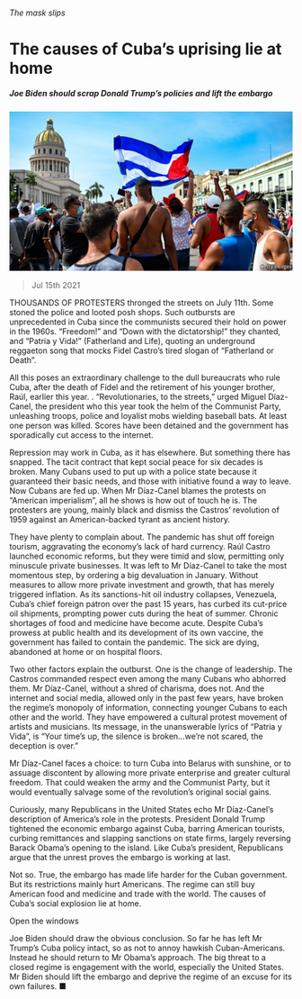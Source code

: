 ###### The mask slips

# The causes of Cuba’s uprising lie at home 

##### Joe Biden should scrap Donald Trump’s policies and lift the embargo 

![image](images/20210717_LDP503.jpg) 

> Jul 15th 2021 

THOUSANDS OF PROTESTERS thronged the streets on July 11th. Some stoned the police and looted posh shops. Such outbursts are unprecedented in Cuba since the communists secured their hold on power in the 1960s. “Freedom!” and “Down with the dictatorship!” they chanted, and “Patria y Vida!” (Fatherland and Life), quoting an underground reggaeton song that mocks Fidel Castro’s tired slogan of “Fatherland or Death”.

All this poses an extraordinary challenge to the dull bureaucrats who rule Cuba, after the death of Fidel and the retirement of his younger brother, Raúl, earlier this year. . “Revolutionaries, to the streets,” urged Miguel Díaz-Canel, the president who this year took the helm of the Communist Party, unleashing troops, police and loyalist mobs wielding baseball bats. At least one person was killed. Scores have been detained and the government has sporadically cut access to the internet.


Repression may work in Cuba, as it has elsewhere. But something there has snapped. The tacit contract that kept social peace for six decades is broken. Many Cubans used to put up with a police state because it guaranteed their basic needs, and those with initiative found a way to leave. Now Cubans are fed up. When Mr Díaz-Canel blames the protests on “American imperialism”, all he shows is how out of touch he is. The protesters are young, mainly black and dismiss the Castros’ revolution of 1959 against an American-backed tyrant as ancient history.

They have plenty to complain about. The pandemic has shut off foreign tourism, aggravating the economy’s lack of hard currency. Raúl Castro launched economic reforms, but they were timid and slow, permitting only minuscule private businesses. It was left to Mr Díaz-Canel to take the most momentous step, by ordering a big devaluation in January. Without measures to allow more private investment and growth, that has merely triggered inflation. As its sanctions-hit oil industry collapses, Venezuela, Cuba’s chief foreign patron over the past 15 years, has curbed its cut-price oil shipments, prompting power cuts during the heat of summer. Chronic shortages of food and medicine have become acute. Despite Cuba’s prowess at public health and its development of its own vaccine, the government has failed to contain the pandemic. The sick are dying, abandoned at home or on hospital floors.

Two other factors explain the outburst. One is the change of leadership. The Castros commanded respect even among the many Cubans who abhorred them. Mr Díaz-Canel, without a shred of charisma, does not. And the internet and social media, allowed only in the past few years, have broken the regime’s monopoly of information, connecting younger Cubans to each other and the world. They have empowered a cultural protest movement of artists and musicians. Its message, in the unanswerable lyrics of “Patria y Vida”, is “Your time’s up, the silence is broken…we’re not scared, the deception is over.”

Mr Díaz-Canel faces a choice: to turn Cuba into Belarus with sunshine, or to assuage discontent by allowing more private enterprise and greater cultural freedom. That could weaken the army and the Communist Party, but it would eventually salvage some of the revolution’s original social gains.

Curiously, many Republicans in the United States echo Mr Díaz-Canel’s description of America’s role in the protests. President Donald Trump tightened the economic embargo against Cuba, barring American tourists, curbing remittances and slapping sanctions on state firms, largely reversing Barack Obama’s opening to the island. Like Cuba’s president, Republicans argue that the unrest proves the embargo is working at last.

Not so. True, the embargo has made life harder for the Cuban government. But its restrictions mainly hurt Americans. The regime can still buy American food and medicine and trade with the world. The causes of Cuba’s social explosion lie at home.

Open the windows

Joe Biden should draw the obvious conclusion. So far he has left Mr Trump’s Cuba policy intact, so as not to annoy hawkish Cuban-Americans. Instead he should return to Mr Obama’s approach. The big threat to a closed regime is engagement with the world, especially the United States. Mr Biden should lift the embargo and deprive the regime of an excuse for its own failures. ■

